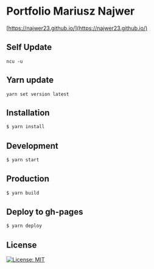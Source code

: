 
# Portfolio Mariusz Najwer
[https://najwer23.github.io/](https://najwer23.github.io/)

## Self Update
```
ncu -u
```

## Yarn update
```
yarn set version latest
```

## Installation
```sh
$ yarn install
```

## Development
```sh
$ yarn start
```

## Production
```sh
$ yarn build
```

## Deploy to gh-pages
```sh
$ yarn deploy
```

## License
[![License: MIT](https://img.shields.io/badge/License-MIT-yellow.svg)](https://opensource.org/licenses/MIT)
